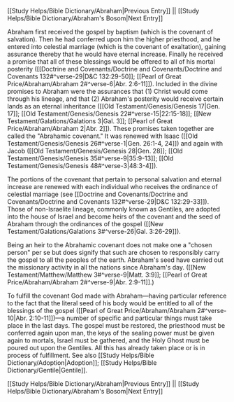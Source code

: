 [[Study Helps/Bible Dictionary/Abraham|Previous Entry]]  ||  [[Study Helps/Bible Dictionary/Abraham's Bosom|Next Entry]]

 Abraham first received the gospel by baptism (which is the covenant of salvation). Then he had conferred upon him the higher priesthood, and he entered into celestial marriage (which is the covenant of exaltation), gaining assurance thereby that he would have eternal increase. Finally he received a promise that all of these blessings would be offered to all of his mortal posterity ([[Doctrine and Covenants/Doctrine and Covenants/Doctrine and Covenants 132#^verse-29|D&C 132:29-50]]; [[Pearl of Great Price/Abraham/Abraham 2#^verse-6|Abr. 2:6-11]]). Included in the divine promises to Abraham were the assurances that (1) Christ would come through his lineage, and that (2) Abraham's posterity would receive certain lands as an eternal inheritance ([[Old Testament/Genesis/Genesis 17|Gen. 17]]; [[Old Testament/Genesis/Genesis 22#^verse-15|22:15-18]]; [[New Testament/Galations/Galations 3|Gal. 3]]; [[Pearl of Great Price/Abraham/Abraham 2|Abr. 2]]). These promises taken together are called the "Abrahamic covenant." It was renewed with Isaac ([[Old Testament/Genesis/Genesis 26#^verse-1|Gen. 26:1-4, 24]]) and again with Jacob ([[Old Testament/Genesis/Genesis 28|Gen. 28]]; [[Old Testament/Genesis/Genesis 35#^verse-9|35:9-13]]; [[Old Testament/Genesis/Genesis 48#^verse-3|48:3-4]]).

 The portions of the covenant that pertain to personal salvation and eternal increase are renewed with each individual who receives the ordinance of celestial marriage (see [[Doctrine and Covenants/Doctrine and Covenants/Doctrine and Covenants 132#^verse-29|D&C 132:29-33]]). Those of non-Israelite lineage, commonly known as Gentiles, are adopted into the house of Israel and become heirs of the covenant and the seed of Abraham through the ordinances of the gospel ([[New Testament/Galations/Galations 3#^verse-26|Gal. 3:26-29]]).

 Being an heir to the Abrahamic covenant does not make one a "chosen person" per se but does signify that such are chosen to responsibly carry the gospel to all the peoples of the earth. Abraham's seed have carried out the missionary activity in all the nations since Abraham's day. ([[New Testament/Matthew/Matthew 3#^verse-9|Matt. 3:9]]; [[Pearl of Great Price/Abraham/Abraham 2#^verse-9|Abr. 2:9-11]].)

 To fulfill the covenant God made with Abraham—having particular reference to the fact that the literal seed of his body would be entitled to all of the blessings of the gospel ([[Pearl of Great Price/Abraham/Abraham 2#^verse-10|Abr. 2:10-11]])—a number of specific and particular things must take place in the last days. The gospel must be restored, the priesthood must be conferred again upon man, the keys of the sealing power must be given again to mortals, Israel must be gathered, and the Holy Ghost must be poured out upon the Gentiles. All this has already taken place or is in process of fulfillment. See also [[Study Helps/Bible Dictionary/Adoption|Adoption]]; [[Study Helps/Bible Dictionary/Gentile|Gentile]].

[[Study Helps/Bible Dictionary/Abraham|Previous Entry]]  ||  [[Study Helps/Bible Dictionary/Abraham's Bosom|Next Entry]]